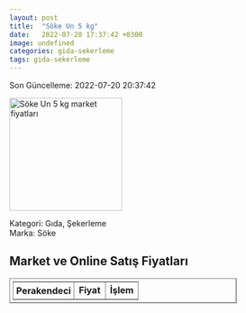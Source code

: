 ```yaml
---
layout: post
title:  "Söke Un 5 kg"
date:   2022-07-20 17:37:42 +0300
image: undefined
categories: gida-sekerleme
tags: gida-sekerleme
---
```


Son Güncelleme: 2022-07-20 20:37:42

<img src="undefined" width="200" alt="Söke Un 5 kg market fiyatları" />

Kategori: Gıda, Şekerleme
<br />
Marka: Söke

<h2>Market ve Online Satış Fiyatları</h2>

<table border="1" style="padding: 5px;width:80%;">
  <tr>
    <td style="padding: 5px;"><strong>Perakendeci</strong></td>
    <td><strong>Fiyat</strong></td>
    <td><strong>İşlem</strong></td>
  </tr>
  
</table>
